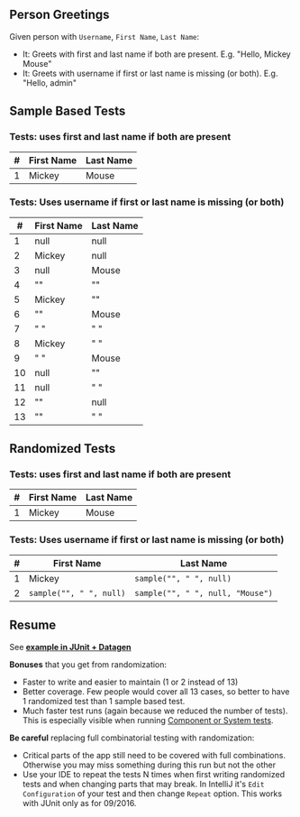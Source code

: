 Person Greetings
----------------
Given person with `Username`, `First Name`, `Last Name`:

* It: Greets with first and last name if both are present. E.g. "Hello, Mickey Mouse"
* It: Greets with username if first or last name is missing (or both). E.g. "Hello, admin"

## Sample Based Tests
### Tests: uses first and last name if both are present
|#  |First Name|Last Name|
|---|---       |---      |
|1  | Mickey   |Mouse    |

### Tests: Uses username if first or last name is missing (or both)
|#  |First Name|Last Name|
|---|---       |---      |
|1  |null      |null     |
|2  |Mickey    |null     |
|3  |null      |Mouse    |
|4  |""        |""       |
|5  |Mickey    |""       |
|6  |""        |Mouse    |
|7  |" "       |" "      |
|8  |Mickey    |" "      |
|9  |" "       |Mouse    |
|10 |null      |""       |
|11 |null      |" "      |
|12 |""        |null     |
|13 |""        |" "      |

## Randomized Tests
### Tests: uses first and last name if both are present
|#  |First Name|Last Name|
|---|---       |---      |
|1  | Mickey   |Mouse    |

### Tests: Uses username if first or last name is missing (or both)
|#  |First Name             |Last Name                       |
|---|---                    |---                             |
|1  |Mickey                 |`sample("", " ", null)`         |
|2  |`sample("", " ", null)`|`sample("", " ", null, "Mouse")`|

## Resume 

See **[example in JUnit + Datagen](./src/test/java/io/qala/datagen/examples/CombinatorialGreetingsTest.java)**

**Bonuses** that you get from randomization:

* Faster to write and easier to maintain (1 or 2 instead of 13)
* Better coverage. Few people would cover all 13 cases, so better to have 1 randomized test than 1 sample based test.
* Much faster test runs (again because we reduced the number of tests). This is especially visible when running 
[Component or System tests](http://qala.io/blog/holes-in-test-terminology.html).

**Be careful** replacing full combinatorial testing with randomization:

* Critical parts of the app still need to be covered with full combinations. Otherwise you may miss something during 
this run but not the other
* Use your IDE to repeat the tests N times when first writing randomized tests and when changing parts that may break.
In IntelliJ it's `Edit Configuration` of your test and then change `Repeat` option. This works with JUnit only as for 
09/2016.